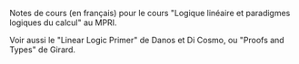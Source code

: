 Notes de cours (en français) pour le cours "Logique linéaire et paradigmes logiques du calcul" au MPRI.

Voir aussi le "Linear Logic Primer" de Danos et Di Cosmo, ou "Proofs and Types" de Girard.

